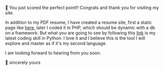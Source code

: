 :100: You just scored the perfect point!! Congrats and thank you for visiting my site.

In addition to my PDF resume, I have created a resume site, first a static page like [here](pf1.36io.co), later I coded it in PHP, which should be dynamic with a db on a framework. But what you are going to see by following this [link](ziktalk.tonyleekorea.com) is my latest coding skill in Python. I love it and I believe this is the tool I will explore and master as if it's my second language.

I am looking forward to hearing from you soon.

:prince: sincerely yours
